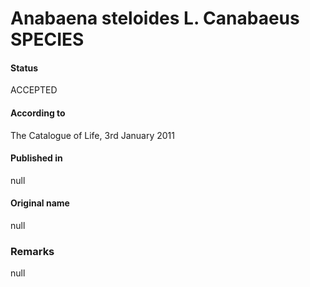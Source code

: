 Anabaena steloides L. Canabaeus SPECIES
=======

#### Status
ACCEPTED

#### According to
The Catalogue of Life, 3rd January 2011

#### Published in
null

#### Original name
null

### Remarks
null